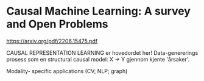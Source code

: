 # Causal Machine Learning: A survey and Open Problems

https://arxiv.org/pdf/2206.15475.pdf

CAUSAL REPRESENTATION LEARNING er hovedordet her!
Data-genererings prosess som en structural causal model: X -> Y gjennom kjente 'årsaker'.

Modality- specific applications (CV; NLP; graph)